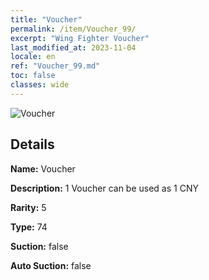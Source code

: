 ```yaml
---
title: "Voucher"
permalink: /item/Voucher_99/
excerpt: "Wing Fighter Voucher"
last_modified_at: 2023-11-04
locale: en
ref: "Voucher_99.md"
toc: false
classes: wide
---
```



 ![Voucher](/images/item/Voucher_p.png)



## Details

 **Name:** Voucher 

 **Description:** 1 Voucher can be used as 1 CNY

 **Rarity:** 5 

 **Type:** 74 

 **Suction:** false 

 **Auto Suction:** false 


